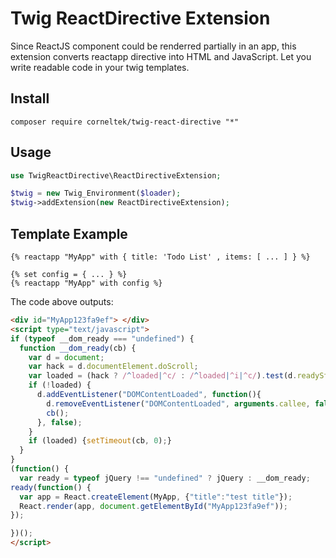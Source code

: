 Twig ReactDirective Extension
=============================
Since ReactJS component could be renderred partially in an app, this extension
converts reactapp directive into HTML and JavaScript.  Let you write readable
code in your twig templates.

## Install

    composer require corneltek/twig-react-directive "*"

## Usage

```php
use TwigReactDirective\ReactDirectiveExtension;

$twig = new Twig_Environment($loader);
$twig->addExtension(new ReactDirectiveExtension);
```

## Template Example

```twig
{% reactapp "MyApp" with { title: 'Todo List' , items: [ ... ] } %}

{% set config = { ... } %}
{% reactapp "MyApp" with config %}
```

The code above outputs:

```html
<div id="MyApp123fa9ef"> </div>
<script type="text/javascript">
if (typeof __dom_ready === "undefined") {
  function __dom_ready(cb) {
    var d = document;
    var hack = d.documentElement.doScroll;
    var loaded = (hack ? /^loaded|^c/ : /^loaded|^i|^c/).test(d.readyState)
    if (!loaded) {
      d.addEventListener("DOMContentLoaded", function(){
        d.removeEventListener("DOMContentLoaded", arguments.callee, false );
        cb();
      }, false);
    }
    if (loaded) {setTimeout(cb, 0);}
  }
}
(function() {
  var ready = typeof jQuery !== "undefined" ? jQuery : __dom_ready;
ready(function() {
  var app = React.createElement(MyApp, {"title":"test title"});
  React.render(app, document.getElementById("MyApp123fa9ef"));
});

})();
</script>
```



